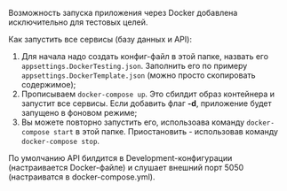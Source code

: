 Возможность запуска приложения через Docker добавлена исключительно для тестовых целей.

Как запустить все сервисы (базу данных и API):
1. Для начала надо создать конфиг-файл в этой папке, назвать его ```appsettings.DockerTesting.json```. Заполнить его по примеру ```appsettings.DockerTemplate.json``` (можно просто скопировать содержимое);
2. Прописываем ```docker-compose up```. Это сбилдит образ контейнера и запустит все сервисы. Если добавить флаг **-d**, приложение будет запущено в фоновом режиме;
3. Вы можете повторно запустить его, использоава команду ```docker-compose start``` в этой папке. Приостановить - использовав команду ```docker-compose stop```.

По умолчанию API билдится в Development-конфигурации (настраивается Docker-файле) и слушает внешний порт 5050 (настраиватся в docker-compose.yml). 